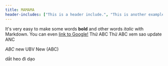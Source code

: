 ```yaml
---
title: MAMAMA
header-includes: ["This is a header include.", "This is another example include."]
---
```


It's very easy to make some words **bold** and other words *italic* with Markdown. You can even [link to Google!](http://google.com)
Thử ABC
Thử ABC xem sao update ANC

$ABC$ new UBV
New \(ABC\)

 dắt heo đi dạo
